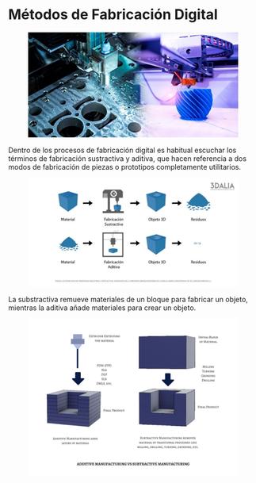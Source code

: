 # Métodos de Fabricación Digital

<figure><img src="../../.gitbook/assets/image (45).png" alt=""><figcaption></figcaption></figure>

Dentro de los procesos de fabricación digital es habitual escuchar los términos de fabricación sustractiva y aditiva, que hacen referencia a dos modos de fabricación de piezas o prototipos completamente utilitarios.

<figure><img src="../../.gitbook/assets/image (26).png" alt=""><figcaption></figcaption></figure>

La substractiva remueve materiales de un bloque para fabricar un objeto, mientras la aditiva añade materiales para crear un objeto.

<figure><img src="../../.gitbook/assets/image (18).png" alt=""><figcaption></figcaption></figure>
